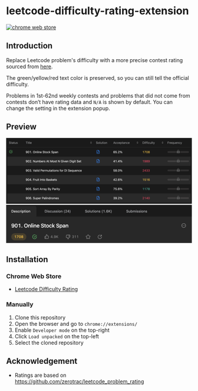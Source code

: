 # leetcode-difficulty-rating-extension

[![chrome web store](https://storage.googleapis.com/web-dev-uploads/image/WlD8wC6g8khYWPJUsQceQkhXSlv1/iNEddTyWiMfLSwFD6qGq.png)](https://chrome.google.com/webstore/detail/leetcode-difficulty-ratin/hedijgjklbddpidomdhhngflipnibhca)

## Introduction

Replace Leetcode problem's difficulty with a more precise contest rating sourced from [here](https://github.com/zerotrac/leetcode_problem_rating).

The green/yellow/red text color is preserved, so you can still tell the official difficulty.

Problems in 1st-62nd weekly contests and problems that did not come from contests don’t have rating data and `N/A` is shown by default. You can change the setting in the extension popup.

## Preview

![screenshot-1](/images/screenshot-1.png)
![screenshot-2](/images/screenshot-2.png)

## Installation

### Chrome Web Store

* [Leetcode Difficulty Rating](https://chrome.google.com/webstore/detail/leetcode-difficulty-ratin/hedijgjklbddpidomdhhngflipnibhca)

### Manually

1. Clone this repository
2. Open the browser and go to `chrome://extensions/`
3. Enable `Developer mode` on the top-right
4. Click `Load unpacked` on the top-left
5. Select the cloned repository

## Acknowledgement

* Ratings are based on <https://github.com/zerotrac/leetcode_problem_rating>
